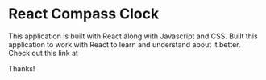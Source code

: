 # React Compass Clock

This application is built with React along with Javascript and CSS. Built this application to work with React to learn and understand about it better. Check out this link at 

Thanks!
